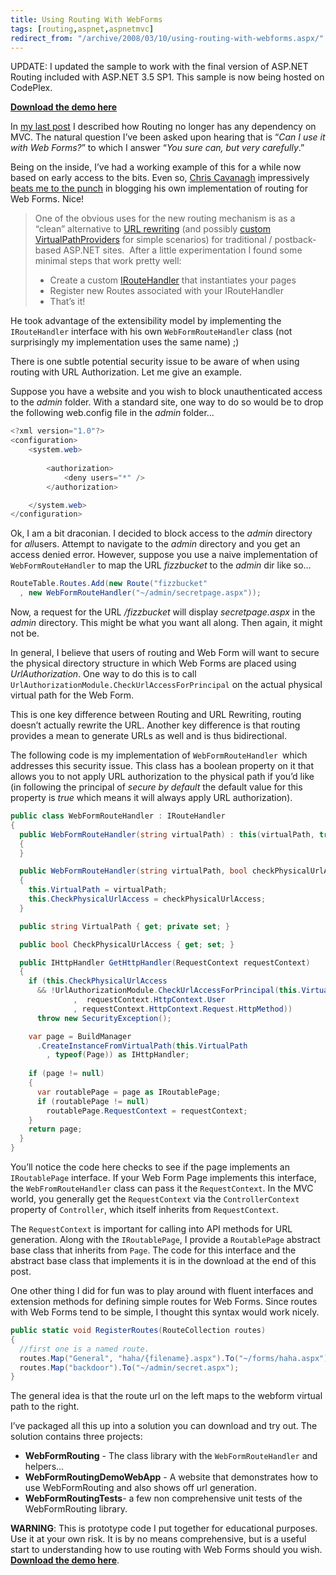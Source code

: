 ```yaml
---
title: Using Routing With WebForms
tags: [routing,aspnet,aspnetmvc]
redirect_from: "/archive/2008/03/10/using-routing-with-webforms.aspx/"
---
```


UPDATE: I updated the sample to work with the final version of ASP.NET
Routing included with ASP.NET 3.5 SP1. This sample is now being hosted
on CodePlex.

**[Download the demo
here](http://www.codeplex.com/aspnet/Release/ProjectReleases.aspx?ReleaseId=13576 "WebFormRoutingDemo")**

In [my last
post](https://haacked.com/archive/2008/03/10/thoughts-on-asp.net-mvc-preview-2-and-beyond.aspx "My Last Post")
I described how Routing no longer has any dependency on MVC. The natural
question I’ve been asked upon hearing that is “*Can I use it with Web
Forms?*” to which I answer “*You sure can, but very carefully*.”

Being on the inside, I’ve had a working example of this for a while now
based on early access to the bits. Even so, [Chris
Cavanagh](http://chriscavanagh.wordpress.com/ "Chris Cavanagh")
impressively [beats me to the
punch](http://chriscavanagh.wordpress.com/2008/03/11/aspnet-routing-goodbye-url-rewriting/ "Goodby Url Rewriting")
in blogging his own implementation of routing for Web Forms. Nice!

> One of the obvious uses for the new routing mechanism is as a “clean”
> alternative to [URL
> rewriting](http://weblogs.asp.net/scottgu/archive/2007/02/26/tip-trick-url-rewriting-with-asp-net.aspx)
> (and possibly [custom
> VirtualPathProviders](http://weblogs.asp.net/scottgu/archive/2005/11/27/431650.aspx)
> for simple scenarios) for traditional / postback-based ASP.NET sites. 
> After a little experimentation I found some minimal steps that work
> pretty well:
>
> -   Create a custom
>     [IRouteHandler](http://weblogs.asp.net/fredriknormen/archive/2007/11/18/asp-net-mvc-framework-create-your-own-iroutehandler.aspx)
>     that instantiates your pages
> -   Register new Routes associated with your IRouteHandler
> -   That’s it!

He took advantage of the extensibility model by implementing the
`IRouteHandler` interface with his own `WebFormRouteHandler` class (not
surprisingly my implementation uses the same name) ;)

There is one subtle potential security issue to be aware of when using
routing with URL Authorization. Let me give an example.

Suppose you have a website and you wish to block unauthenticated access
to the *admin* folder. With a standard site, one way to do so would be
to drop the following web.config file in the *admin* folder...

```csharp
<?xml version="1.0"?>
<configuration>
    <system.web>
        
        <authorization>
            <deny users="*" />
        </authorization>

    </system.web>
</configuration>
```

Ok, I am a bit draconian. I decided to block access to the *admin*
directory for *all*users. Attempt to navigate to the *admin* directory
and you get an access denied error. However, suppose you use a naive
implementation of `WebFormRouteHandler` to map the URL *fizzbucket* to
the *admin* dir like so...

```csharp
RouteTable.Routes.Add(new Route("fizzbucket"
  , new WebFormRouteHandler("~/admin/secretpage.aspx"));
```

Now, a request for the URL */fizzbucket* will display *secretpage.aspx*
in the *admin* directory. This might be what you want all along. Then
again, it might not be.

In general, I believe that users of routing and Web Form will want to
secure the physical directory structure in which Web Forms are placed
using *UrlAuthorization*. One way to do this is to call
`UrlAuthorizationModule.CheckUrlAccessForPrincipal` on the actual
physical virtual path for the Web Form.

This is one key difference between Routing and URL Rewriting, routing
doesn’t actually rewrite the URL. Another key difference is that routing
provides a mean to generate URLs as well and is thus bidirectional.

The following code is my implementation of `WebFormRouteHandler `which
addresses this security issue. This class has a boolean property on it
that allows you to not apply URL authorization to the physical path if
you’d like (in following the principal of *secure by default* the
default value for this property is *true* which means it will always
apply URL authorization).

```csharp
public class WebFormRouteHandler : IRouteHandler
{
  public WebFormRouteHandler(string virtualPath) : this(virtualPath, true)
  {
  }

  public WebFormRouteHandler(string virtualPath, bool checkPhysicalUrlAccess)
  {
    this.VirtualPath = virtualPath;
    this.CheckPhysicalUrlAccess = checkPhysicalUrlAccess;
  }

  public string VirtualPath { get; private set; }

  public bool CheckPhysicalUrlAccess { get; set; }

  public IHttpHandler GetHttpHandler(RequestContext requestContext)
  {
    if (this.CheckPhysicalUrlAccess 
      && !UrlAuthorizationModule.CheckUrlAccessForPrincipal(this.VirtualPath
              ,  requestContext.HttpContext.User
              , requestContext.HttpContext.Request.HttpMethod))
      throw new SecurityException();

    var page = BuildManager
      .CreateInstanceFromVirtualPath(this.VirtualPath
        , typeof(Page)) as IHttpHandler;
      
    if (page != null)
    {
      var routablePage = page as IRoutablePage;
      if (routablePage != null)
        routablePage.RequestContext = requestContext;
    }
    return page;
  }
}
```

You’ll notice the code here checks to see if the page implements an
`IRoutablePage` interface. If your Web Form Page implements this
interface, the `WebFromRouteHandler` class can pass it the
`RequestContext`. In the MVC world, you generally get the
`RequestContext` via the `ControllerContext` property of `Controller`,
which itself inherits from `RequestContext`.

The `RequestContext` is important for calling into API methods for URL
generation. Along with the `IRoutablePage`, I provide a `RoutablePage`
abstract base class that inherits from `Page`. The code for this
interface and the abstract base class that implements it is in the
download at the end of this post.

One other thing I did for fun was to play around with fluent interfaces
and extension methods for defining simple routes for Web Forms. Since
routes with Web Forms tend to be simple, I thought this syntax would
work nicely.

```csharp
public static void RegisterRoutes(RouteCollection routes)
{
  //first one is a named route.
  routes.Map("General", "haha/{filename}.aspx").To("~/forms/haha.aspx");
  routes.Map("backdoor").To("~/admin/secret.aspx");
}
```

The general idea is that the route url on the left maps to the webform
virtual path to the right.

I’ve packaged all this up into a solution you can download and try out.
The solution contains three projects:

-   **WebFormRouting** - The class library with the
    `WebFormRouteHandler` and helpers...
-   **WebFormRoutingDemoWebApp** - A website that demonstrates how to
    use WebFormRouting and also shows off url generation.
-   **WebFormRoutingTests**- a few non comprehensive unit tests of the
    WebFormRouting library.

**WARNING**: This is prototype code I put together for educational
purposes. Use it at your own risk. It is by no means comprehensive, but
is a useful start to understanding how to use routing with Web Forms
should you wish. **[Download the demo
here](http://www.codeplex.com/aspnet/Release/ProjectReleases.aspx?ReleaseId=13576 "WebFormRoutingDemo")**.

